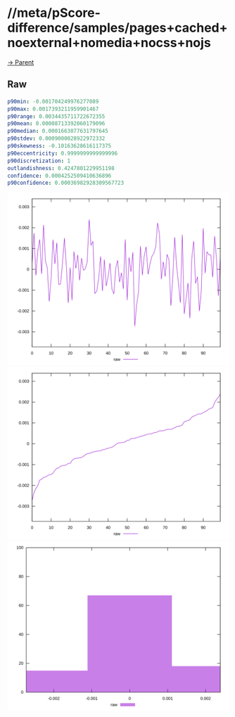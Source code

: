 
# //meta/pScore-difference/samples/pages+cached+noexternal+nomedia+nocss+nojs

[→ Parent](../..)


## Raw


```yaml
p90min: -0.001704249976277089
p90max: 0.0017393211959901467
p90range: 0.0034435711722672355
p90mean: 0.00008713392060179096
p90median: 0.0001663077631797645
p90stdev: 0.0009000028922972332
p90skewness: -0.10163628616117375
p90eccentricity: 0.9999999999999996
p90discretization: 1
outlandishness: 0.4247801229951198
confidence: 0.0004252509410636896
p90confidence: 0.00036982928309567723

```

![PLOT: raw-values](./raw/values.svg)![PLOT: raw-sorted](./raw/sorted.svg)![PLOT: raw-histogram](./raw/histogram.svg)